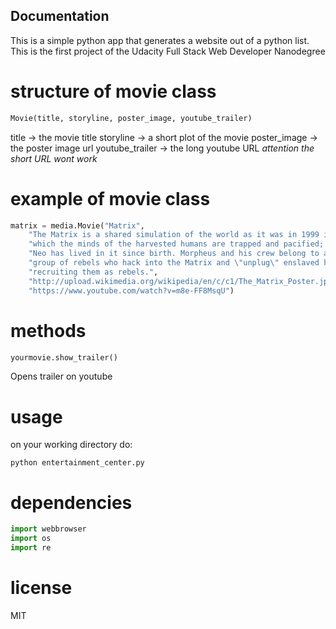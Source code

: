 Documentation
-------------
This is a simple python app that generates a website out of a python list.
This is the first project of the Udacity Full Stack Web Developer Nanodegree


# structure of movie class
``` python
Movie(title, storyline, poster_image, youtube_trailer)
```
title -> the movie title
storyline -> a short plot of the movie
poster_image -> the poster image url
youtube_trailer -> the long youtube URL *attention the short URL wont work*
# example of movie class

``` python
matrix = media.Movie("Matrix",
    "The Matrix is a shared simulation of the world as it was in 1999 in "
    "which the minds of the harvested humans are trapped and pacified; "
    "Neo has lived in it since birth. Morpheus and his crew belong to a "
    "group of rebels who hack into the Matrix and \"unplug\" enslaved humans, "
    "recruiting them as rebels.",
    "http://upload.wikimedia.org/wikipedia/en/c/c1/The_Matrix_Poster.jpg",  # URL
    "https://www.youtube.com/watch?v=m8e-FF8MsqU")
```

# methods
``` python
yourmovie.show_trailer()
```
Opens trailer on youtube


# usage
on your working directory do:
```
python entertainment_center.py

```

# dependencies

``` python
import webbrowser
import os
import re
```

# license

MIT

